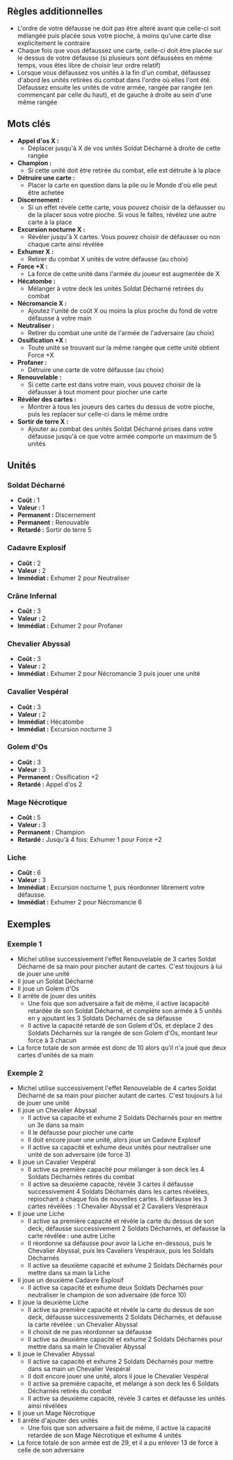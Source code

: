
## Règles additionnelles

- L'ordre de votre défausse ne doit pas être alteré avant que
  celle-ci soit mélangée puis placée sous votre pioche,
  à moins qu'une carte dise explicitement le contraire
- Chaque fois que vous défaussez une carte, celle-ci doit être
  placée sur le dessus de votre défausse
  (si plusieurs sont défaussées en même temps,
  vous êtes libre de choisir leur ordre relatif)
- Lorsque vous défaussez vos unités à la fin d'un combat,
  défaussez d'abord les unités retirées du combat dans l'ordre
  où elles l'ont été. Défaussez ensuite les unités de votre
  armée, rangée par rangée (en commençant par celle du haut),
  et de gauche à droite au sein d'une même rangée

## Mots clés

- **Appel d'os X :**
  * Déplacer jusqu'à X de vos unités Soldat Décharné
    à droite de cette rangée
- **Champion :**
  * Si cette unité doit être retirée du combat,
    elle est détruite à la place
- **Détruire une carte :**
  * Placer la carte en question dans la pile ou le Monde
    d'où elle peut être achetée
- **Discernement :**
  * Si un effet révèle cette carte, vous pouvez choisir de la
    défausser ou de la placer sous votre pioche. Si vous le
    faîtes, révélez une autre carte à la place
- **Excursion nocturne X :**
  * Révéler jusqu'à X cartes. Vous pouvez choisir
    de défausser ou non chaque carte ainsi révélée
- **Exhumer X :**
  * Retirer du combat X unités de votre défausse (au choix)
- **Force +X :**
  * La force de cette unité dans l'armée du joueur
    est augmentée de X
- **Hécatombe :**
  * Mélanger à votre deck les unités Soldat Décharné retirées du combat
- **Nécromancie X :**
  * Ajoutez l'unité de coût X ou moins la plus proche du fond
    de votre défausse à votre main
- **Neutraliser :**
  * Retirer du combat une unité de l'armée de l'adversaire
    (au choix)
- **Ossification +X :**
  * Toute unité se trouvant sur la même rangée que cette unité
    obtient Force +X
- **Profaner :**
  * Détruire une carte de votre défausse (au choix)
- **Renouvelable :**
  * Si cette carte est dans votre main, vous pouvez
    choisir de la défausser à tout moment pour piocher
    une carte
- **Révéler des cartes :**
  * Montrer à tous les joueurs des cartes du dessus
    de votre pioche, puis les replacer sur celle-ci
    dans le même ordre
- **Sortir de terre X :**
  * Ajouter au combat des unités Soldat Décharné prises
    dans votre défausse jusqu'à ce que votre armée
    comporte un maximum de 5 unités


## Unités

### Soldat Décharné
- **Coût :** 1
- **Valeur :** 1
- **Permanent :** Discernement
- **Permanent :** Renouvable
- **Retardé :** Sortir de terre 5


### Cadavre Explosif
- **Coût :** 2
- **Valeur :** 2
- **Immédiat :** Exhumer 2 pour Neutraliser


### Crâne Infernal
- **Coût :** 3
- **Valeur :** 2
- **Immédiat :** Exhumer 2 pour Profaner


### Chevalier Abyssal
- **Coût :** 3
- **Valeur :** 2
- **Immédiat :** Exhumer 2 pour Nécromancie 3 puis jouer une unité


### Cavalier Vespéral
- **Coût :** 3
- **Valeur :** 2
- **Immédiat :** Hécatombe
- **Immédiat :** Excursion nocturne 3


### Golem d'Os
- **Coût :** 3
- **Valeur :** 3
- **Permanent :** Ossification +2
- **Retardé :** Appel d'os 2


### Mage Nécrotique
- **Coût :** 5
- **Valeur :** 3
- **Permanent :** Champion
- **Retardé :** Jusqu'à 4 fois: Exhumer 1 pour Force +2


### Liche
- **Coût :** 6
- **Valeur :** 3
- **Immédiat :** Excursion nocturne 1, puis réordonner librement votre défausse.
- **Immédiat :** Exhumer 2 pour Nécromancie 6

## Exemples

### Exemple 1

- Michel utilise successivement l'effet Renouvelable de 3 cartes Soldat Décharné
  de sa main pour piocher autant de cartes. C'est toujours à lui de jouer une unité
- Il joue un Soldat Décharné
- Il joue un Golem d'Os
- Il arrête de jouer des unités
  * Une fois que son adversaire a fait de même, il active
    lacapacité retardée de son Soldat Décharné,
    et complète son armée à 5 unités en y ajoutant les
    3 Soldats Décharnés de sa défausse
  * Il active la capacité retardé de son Golem d'Os,
    et déplace 2 des Soldats Décharnés sur la rangée
    de son Golem d'Os, montant leur force à 3 chacun
- La force totale de son armée est donc de 10
  alors qu'il n'a joué que deux cartes d'unités de sa main


### Exemple 2

- Michel utilise successivement l'effet Renouvelable de 4 cartes Soldat Décharné
  de sa main pour piocher autant de cartes. C'est toujours à lui de jouer une unité
- Il joue un Chevalier Abyssal
  * Il active sa capacité et exhume 2 Soldats Décharnés pour en mettre un 3e dans sa main
  * Il le défausse pour piocher une carte
  * Il doit encore jouer une unité, alors joue un Cadavre Explosif
  * Il active sa capacité et exhume deux unités pour neutraliser une unité de son adversaire
    (de force 3)
- Il joue un Cavalier Vespéral
  * Il active sa première capacité pour mélanger à son deck les 4 Soldats Décharnés retirés du combat
  * Il active sa deuxième capacité, révèle 3 cartes il défausse successivement 4 Soldats Décharnés dans les cartes révélées, repiochant à chaque fois de nouvelles cartes. Il défausse les 3 cartes révélées : 1 Chevalier Abyssal et 2 Cavaliers Vespréraux
- Il joue une Liche
  * Il active sa première capacité et révèle la carte du dessus de son deck, défausse successivement 2 Soldats Décharnés, et défausse la carte révélée : une autre Liche
  * Il réordonne sa défausse pour avoir la Liche en-dessous, puis le Chevalier Abyssal, puis les Cavaliers Vespéraux, puis les Soldats Décharnés
  * Il active sa deuxième capacité et exhume 2 Soldats Décharnés pour mettre dans sa main la Liche
- Il joue un deuxième Cadavre Explosif
  * Il active sa capacité et exhume deux Soldats Décharnés pour neutraliser le champion de son adversaire (de force 10)
- Il joue la deuxième Liche
  * Il active sa première capacité et révèle la carte du dessus de son deck, défausse successivements 2 Soldats Décharnés, et défausse la carte révélée : un Chevalier Abyssal
  * Il choisit de ne pas réordonner sa défausse
  * Il active sa deuxième capacité et exhume 2 Soldats Décharnés pour mettre dans sa main le Chevalier Abyssal
- Il joue le Chevalier Abyssal
  * Il active sa capacité et exhume 2 Soldats Décharnés pour mettre dans sa main un Chevalier Vespéral
  * Il doit encore jouer une unité, alors il joue le Chevalier Vespéral
  * Il active sa première capacité, et mélange à son deck les 6 Soldats Décharnés retirés du combat
  * Il active sa deuxième capacité, révèle 3 cartes et défausse les unités ainsi révélées
- Il joue un Mage Nécrotique
- Il arrête d'ajouter des unités
  * Une fois que son adversaire a fait de même, il active la capacité retardée de son Mage Nécrotique et exhume 4 unités
- La force totale de son armée est de 29, et il a pu enlever 13 de force à celle de son adversaire

